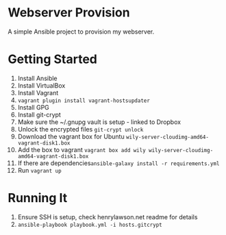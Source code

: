 Webserver Provision
===================
A simple Ansible project to provision my webserver.

Getting Started
===============
1. Install Ansible
1. Install VirtualBox
1. Install Vagrant
1. `vagrant plugin install vagrant-hostsupdater`
1. Install GPG
1. Install git-crypt
1. Make sure the ~/.gnupg vault is setup - linked to Dropbox
1. Unlock the encrypted files `git-crypt unlock`
1. Download the vagrant box for Ubuntu `wily-server-cloudimg-amd64-vagrant-disk1.box`
1. Add the box to vagrant `vagrant box add wily wily-server-cloudimg-amd64-vagrant-disk1.box`
1. If there are dependencies`ansible-galaxy install -r requirements.yml`
1. Run `vagrant up`

Running It
==========
1. Ensure SSH is setup, check henrylawson.net readme for details
1. `ansible-playbook playbook.yml -i hosts.gitcrypt`
